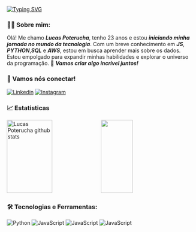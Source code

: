 
[![Typing SVG](https://readme-typing-svg.herokuapp.com/?color=2E86C1&size=35&Left=true&vLeft=true&width=1000&lines=Olá,+Meu+nome+é+Lucas+Poterucha!;Seja+Bem-Vindo!+:%29)](https://git.io/typing-svg)

### 👨‍💻 Sobre mim:
Olá! Me chamo ***Lucas Poterucha***, tenho 23 anos e estou ***iniciando minha jornada no mundo da tecnologia***. Com um breve conhecimento em ***JS***, ***PYTHON***,***SQL*** e ***AWS***, estou em busca aprender mais sobre os dados. Estou empolgado para expandir minhas habilidades e explorar o universo da programação. 🚀
***Vamos criar algo incrível juntos!***

### 📱 Vamos nós conectar! 
[![Linkedin](https://img.shields.io/badge/LinkedIn-0077B5?style=for-the-badge&logo=linkedin&logoColor=white)](https://www.linkedin.com/in/lucaspoterucha/)
[![Instagram](https://img.shields.io/badge/Instagram-E4405F?style=for-the-badge&logo=instagram&logoColor=white)](https://www.instagram.com/lucas_poterucha/)


### 📈 Estatisticas 
<div align="left">  
  <img width="49%" height="195px" src="https://github-readme-stats.vercel.app/api?username=lucaspoterucha&show_icons=true&count_private=true&hide_border=true&title_color=2E86C1&icon_color=f2E86C1&text_color=c9d1d9&bg_color=0d1117" alt="Lucas Poterucha github stats" /> 
  <img width="41%" height="195px" src="https://github-readme-stats.vercel.app/api/top-langs/?username=lucaspoterucha&layout=compact&hide_border=true&title_color=2E86C1&text_color=ECFFED&bg_color=0d1117" />
</div>

### 🛠️ Tecnologias e Ferramentas:
<div align="left">
  <img align='center' alt='Python' src='https://img.shields.io/badge/Python-3776AB?style=for-the-badge&logo=python&logoColor=white'/>
  <img align='center' alt='JavaScript' src='https://img.shields.io/badge/JavaScript-F7DF1E?style=for-the-badge&logo=javascript&logoColor=black'/>
  <img align='center' alt='JavaScript' src='https://img.shields.io/badge/Microsoft_SQL_Server-CC2927?style=for-the-badge&logo=microsoft-sql-server&logoColor=white'/>
  <img align='center' alt='JavaScript' src='https://img.shields.io/badge/Amazon_AWS-232F3E?style=for-the-badge&logo=amazon-aws&logoColor=white'/>
</div>

